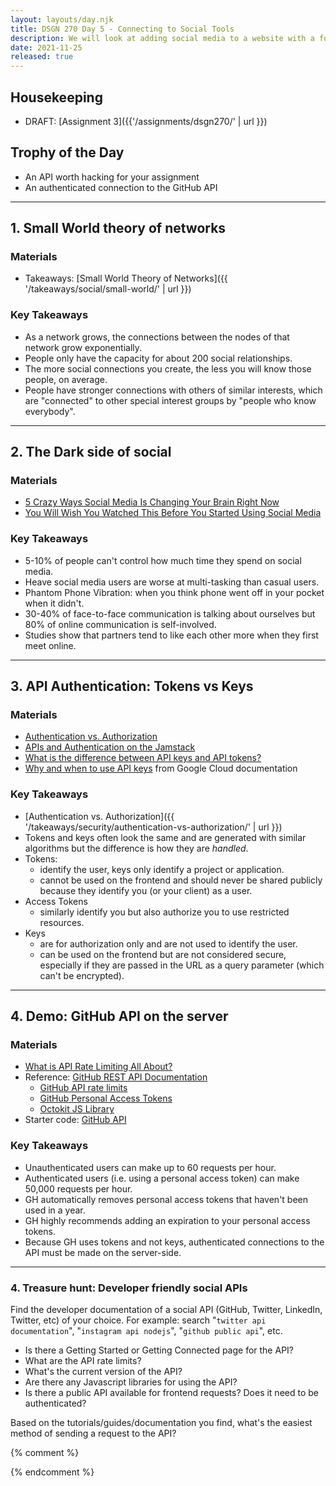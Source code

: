 ```yaml
---
layout: layouts/day.njk
title: DSGN 270 Day 5 - Connecting to Social Tools
description: We will look at adding social media to a website with a focus on using API's. This lesson will focus on security and connections.
date: 2021-11-25
released: true
---
```


## Housekeeping
- DRAFT: [Assignment 3]({{'/assignments/dsgn270/' | url }})

## Trophy of the Day
- An API worth hacking for your assignment
- An authenticated connection to the GitHub API

---

## 1. Small World theory of networks
### Materials
- Takeaways: [Small World Theory of Networks]({{ '/takeaways/social/small-world/' | url }})

### Key Takeaways
- As a network grows, the connections between the nodes of that network grow exponentially.
- People only have the capacity for about 200 social relationships.
- The more social connections you create, the less you will know those people, on average.
- People have stronger connections with others of similar interests, which are "connected" to other special interest groups by "people who know everybody".

---

## 2. The Dark side of social
### Materials
- [5 Crazy Ways Social Media Is Changing Your Brain Right Now](https://www.youtube.com/watch?v=HffWFd_6bJ0)
- [You Will Wish You Watched This Before You Started Using Social Media](https://www.youtube.com/watch?v=PmEDAzqswh8)

### Key Takeaways
- 5-10% of people can't control how much time they spend on social media.
- Heave social media users are worse at multi-tasking than casual users.
- Phantom Phone Vibration: when you think phone went off in your pocket when it didn't.
- 30-40% of face-to-face communication is talking about ourselves but 80% of online communication is self-involved.
- Studies show that partners tend to like each other more when they first meet online.

---

## 3. API Authentication: Tokens vs Keys
### Materials
- [Authentication vs. Authorization](https://auth0.com/docs/get-started/authentication-and-authorization)
- [APIs and Authentication on the Jamstack](https://css-tricks.com/apis-and-authentication-on-the-jamstack/)
- [What is the difference between API keys and API tokens?](https://security.stackexchange.com/questions/161946/what-is-the-difference-between-api-keys-and-api-tokens-usages)
- [Why and when to use API keys](https://cloud.google.com/endpoints/docs/openapi/when-why-api-key) from Google Cloud documentation

### Key Takeaways
- [Authentication vs. Authorization]({{ '/takeaways/security/authentication-vs-authorization/' | url }})
- Tokens and keys often look the same and are generated with similar algorithms but the difference is how they are _handled_.
- Tokens: 
    - identify the user, keys only identify a project or application.
    - cannot be used on the frontend and should never be shared publicly because they identify you (or your client) as a user.
- Access Tokens 
    - similarly identify you but also authorize you to use restricted resources.
- Keys 
    - are for authorization only and are not used to identify the user.
    - can be used on the frontend but are not considered secure, especially if they are passed in the URL as a query parameter (which can't be encrypted).

---

## 4. Demo: GitHub API on the server
### Materials
- [What is API Rate Limiting All About?](https://apisyouwonthate.com/blog/what-is-api-rate-limiting-all-about)
- Reference: [GitHub REST API Documentation](https://docs.github.com/en/rest)
    - [GitHub API rate limits](https://docs.github.com/en/rest/overview/resources-in-the-rest-api#rate-limiting)
    - [GitHub Personal Access Tokens](https://docs.github.com/en/authentication/keeping-your-account-and-data-secure/creating-a-personal-access-token)
    - [Octokit JS Library](https://github.com/octokit/octokit.js)
- Starter code: [GitHub API](https://github.com/sait-wbdv/in-class/tree/main/cpnt262/11-25-social-apis/01-starter-oktokit)

### Key Takeaways
- Unauthenticated users can make up to 60 requests per hour. 
- Authenticated users (i.e. using a personal access token) can make 50,000 requests per hour.
- GH automatically removes personal access tokens that haven't been used in a year.
- GH highly recommends adding an expiration to your personal access tokens.
- Because GH uses tokens and not keys, authenticated connections to the API must be made on the server-side.

---

### 4. Treasure hunt: Developer friendly social APIs
Find the developer documentation of a social API (GitHub, Twitter, LinkedIn, Twitter, etc) of your choice. For example: search "`twitter api documentation`", "`instagram api nodejs`", "`github public api`", etc.
- Is there a Getting Started or Getting Connected page for the API?
- What are the API rate limits?
- What's the current version of the API?
- Are there any Javascript libraries for using the API?
- Is there a public API available for frontend requests? Does it need to be authenticated?

Based on the tutorials/guides/documentation you find, what's the easiest method of sending a request to the API?

{% comment %}

{% endcomment %}